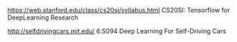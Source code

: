 https://web.stanford.edu/class/cs20si/syllabus.html  CS20SI: Tensorflow for DeepLearning Research 

http://selfdrivingcars.mit.edu/  6.S094 Deep Learning For Self-Driving Cars
